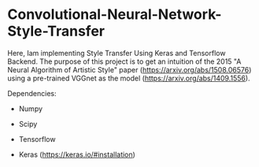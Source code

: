 # Convolutional-Neural-Network-Style-Transfer

Here, Iam implementing Style Transfer Using Keras and Tensorflow Backend. The purpose of this project is to get an intuition of the 
2015 "A Neural Algorithm of Artistic Style" paper (https://arxiv.org/abs/1508.06576) using a pre-trained VGGnet as the model (https://arxiv.org/abs/1409.1556). 


Dependencies:

- Numpy

- Scipy

- Tensorflow

- Keras (https://keras.io/#installation)
